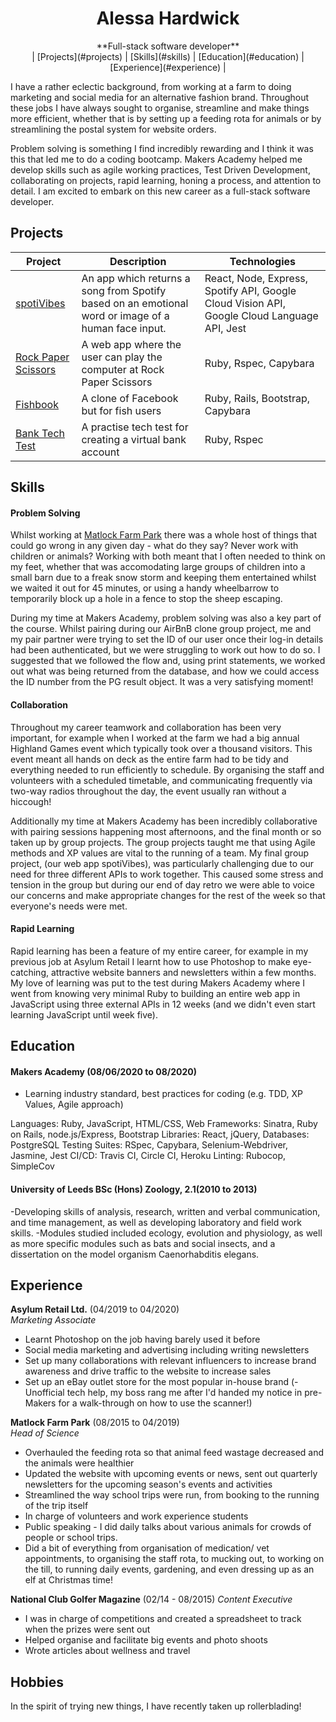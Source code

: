 <div align="center">
  <h1>Alessa Hardwick</h1>
  **Full-stack software developer**<br>
  | [Projects](#projects) | [Skills](#skills) | [Education](#education) | [Experience](#experience) |
  <br>
</div>

I have a rather eclectic background, from working at a farm to doing marketing and social media for an alternative fashion brand. Throughout these jobs I have always sought to organise, streamline and make things more efficient, whether that is by setting up a feeding rota for animals or by streamlining the postal system for website orders. 

Problem solving is something I find incredibly rewarding and I think it was this that led me to do a coding bootcamp. Makers Academy helped me develop skills such as agile working practices, Test Driven Development, collaborating on projects, rapid learning, honing a process, and attention to detail. I am excited to embark on this new career as a full-stack software developer.

## Projects

|Project        |Description                                           |Technologies              |
|----------|------------------------------------------------------|----------------------------------------|
|[spotiVibes](http://spotivibes.surge.sh)| An app which returns a song from Spotify based on an emotional word or image of a human face input. | React, Node, Express, Spotify API, Google Cloud Vision API, Google Cloud Language API, Jest |
| [Rock Paper Scissors](https://github.com/alessa-lou/rps-challenge)| A web app where the user can play the computer at Rock Paper Scissors| Ruby, Rspec, Capybara |
|[Fishbook](https://github.com/stupot1/acebook-ciao-pescao)| A clone of Facebook but for fish users | Ruby, Rails, Bootstrap, Capybara |
|[Bank Tech Test](https://github.com/alessa-lou/bank_tech_test) | A practise tech test for creating a virtual bank account | Ruby, Rspec |


## Skills

#### Problem Solving

Whilst working at [Matlock Farm Park](https://matlockfarmpark.co.uk) there was a whole host of things that could go wrong in any given day - what do they say? Never work with children or animals? Working with both meant that I often needed to think on my feet, whether that was accomodating large groups of children into a small barn due to a freak snow storm and keeping them entertained whilst we waited it out for 45 minutes, or using a handy wheelbarrow to temporarily block up a hole in a fence to stop the sheep escaping.

During my time at Makers Academy, problem solving was also a key part of the course. Whilst pairing during our AirBnB clone group project, me and my pair partner were trying to set the ID of our user once their log-in details had been authenticated, but we were struggling to work out how to do so. I suggested that we followed the flow and, using print statements, we worked out what was being returned from the database, and how we could access the ID number from the PG result object. It was a very satisfying moment!


#### Collaboration

Throughout my career teamwork and collaboration has been very important, for example when I worked at the farm we had a big annual Highland Games event which typically took over a thousand visitors. This event meant all hands on deck as the entire farm had to be tidy and everything needed to run efficiently to schedule. By organising the staff and volunteers with a scheduled timetable, and communicating frequently via two-way radios throughout the day, the event usually ran without a hiccough! 

Additionally my time at Makers Academy has been incredibly collaborative with pairing sessions happening most afternoons, and the final month or so taken up by group projects. The group projects taught me that using Agile methods and XP values are vital to the running of a team. My final group project, (our web app spotiVibes), was particularly challenging due to our need for three different APIs to work together. This caused some stress and tension in the group but during our end of day retro we were able to voice our concerns and make appropriate changes for the rest of the week so that everyone's needs were met.

#### Rapid Learning

Rapid learning has been a feature of my entire career, for example in my previous job at Asylum Retail I learnt how to use Photoshop to make eye-catching, attractive website banners and newsletters within a few months. My love of learning was put to the test during Makers Academy where I went from knowing very minimal Ruby to building an entire web app in JavaScript using three external APIs in 12 weeks (and we didn't even start learning JavaScript until week five).

## Education

#### Makers Academy (08/06/2020 to 08/2020)
- Learning industry standard, best practices for coding (e.g. TDD, XP Values, Agile approach)

Languages: Ruby, JavaScript, HTML/CSS,
Web Frameworks: Sinatra, Ruby on Rails, node.js/Express, Bootstrap
Libraries: React, jQuery,
Databases: PostgreSQL
Testing Suites: RSpec, Capybara, Selenium-Webdriver, Jasmine, Jest
CI/CD: Travis CI, Circle CI, Heroku
Linting: Rubocop, SimpleCov

#### University of Leeds BSc (Hons) Zoology, 2.1(2010 to 2013)
-Developing skills of analysis, research, written and verbal communication, and time management, as well as developing laboratory and field work skills. 
-Modules studied included ecology, evolution and physiology, as well as more specific modules such as bats and social insects, and a dissertation on the model organism Caenorhabditis elegans.

## Experience

**Asylum Retail Ltd.** (04/2019 to 04/2020)    
*Marketing Associate*  
- Learnt Photoshop on the job having barely used it before
- Social media marketing and advertising including writing newsletters
- Set up many collaborations with relevant influencers to increase brand awareness and drive traffic to the website to increase sales
- Set up an eBay outlet store for the most popular in-house brand
(- Unofficial tech help, my boss rang me after I'd handed my notice in pre-Makers for a walk-through on how to use the scanner!)

**Matlock Farm Park** (08/2015 to 04/2019)   
*Head of Science*  
- Overhauled the feeding rota so that animal feed wastage decreased and the animals were healthier
- Updated the website with upcoming events or news, sent out quarterly newsletters for the upcoming season's events and activities
- Streamlined the way school trips were run, from booking to the running of the trip itself
- In charge of volunteers and work experience students
- Public speaking - I did daily talks about various animals for crowds of people or school trips.
- Did a bit of everything from organisation of medication/ vet appointments, to organising the staff rota, to mucking out, to working on the till, to running daily events, gardening, and even dressing up as an elf at Christmas time!

**National Club Golfer Magazine** (02/14 - 08/2015)
*Content Executive*  
- I was in charge of competitions and created a spreadsheet to track when the prizes were sent out
- Helped organise and facilitate big events and photo shoots
- Wrote articles about wellness and travel


## Hobbies

In the spirit of trying new things, I have recently taken up rollerblading!
